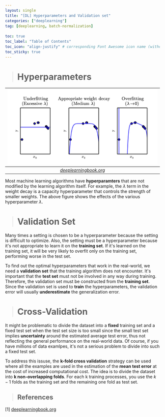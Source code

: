 ```yaml
---
layout: single
title: "[DL] Hyperparameters and Validation set"
categories: ["deeplearning"]
tag: [deeplearning, batch-normalization]

toc: true
toc_label: "Table of Contents"
toc_icon: "align-justify" # corresponding Font Awesome icon name (without fa prefix)
toc_sticky: true
---
```


> # Hyperparameters

|                  ![joint](../../assets/images/DL/ch5_3.png)                   |
| :---------------------------------------------------------------------------: |
| _[deeplearningbook.org](https://www.deeplearningbook.org/contents/prob.html)_ |

Most machine learning algorithms have **hyperparamters** that are not modified by the learning algorithm itself. For example, the $\lambda$ term in the weight decay is a capacity hyperparameter that controls the strength of smaller weights. The above figure shows the effects of the various hyperparameter $\lambda$.

> # Validation Set

Many times a setting is chosen to be a hyperparameter because the setting is difficult to optimize. Also, the setting must be a hyperparameter because it's not appropriate to learn it on the **training set**. If it's learned on the training set, it will be very likely to overfit only on the training set, performing worse in the test set.

To find out the optimal hyperparameters that work in the real-world, we need a **validation set** that the training algorithm does not encounter. It's important that the **test set** must not be involved in any way during training. Therefore, the validation set must be constructed from the **training set**. Since the validation set is used to **train** the hyperparameters, the validation error will usually **underestimate** the generalization error.

> # Cross-Validation

It might be problematic to divide the dataset into a **fixed** training set and a fixed test set when the test set size is too small since the small test set implies **uncertainty** around the estimated average test error, thus not reflecting the general performance on the real-world data. Of course, if you have millions of data examlpes, it's not a serious problem to divide into such a fixed test set.

To address this issuse, the **k-fold cross validation** strategy can be used where all the examples are used in the estimation of the **mean test error** at the cost of increased computational cost. The idea is to divide the dataset into **k non-overlapping folds**. For each k training processes, you use the $k-1$ folds as the training set and the remaining one fold as test set.

> ## References

[1] [deeplearningbook.org](https://www.deeplearningbook.org/)
